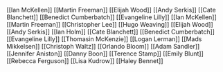 [[Ian McKellen]]
[[Martin Freeman]]
[[Elijah Wood]]
[[Andy Serkis]]
[[Cate Blanchett]]
[[Benedict Cumberbatch]]
[[Evangeline Lilly]]
[[Ian McKellen]]
[[Martin Freeman]]
[[Christopher Lee]]
[[Hugo Weaving]]
[[Elijah Wood]]
[[Andy Serkis]]
[[Ian Holm]]
[[Cate Blanchett]]
[[Benedict Cumberbatch]]
[[Evangeline Lilly]]
[[Thomasin McKenzie]]
[[Logan Lerman]]
[[Mads Mikkelsen]]
[[Christoph Waltz]]
[[Orlando Bloom]]
[[Adam Sandler]]
[[Jennifer Aniston]]
[[Danny Boon]]
[[Terence Stamp]]
[[Emily Blunt]]
[[Rebecca Ferguson]]
[[Lisa Kudrow]]
[[Haley Bennet]]
